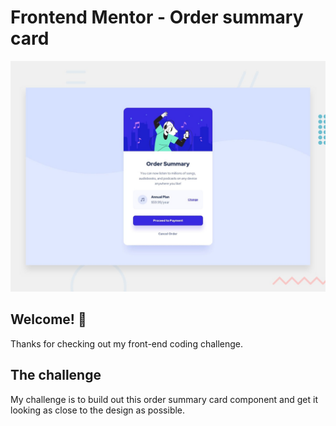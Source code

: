 # Frontend Mentor - Order summary card

![Design preview for the Order summary card coding challenge](./design/desktop-preview.jpg)

## Welcome! 👋

Thanks for checking out my front-end coding challenge.

## The challenge
My challenge is to build out this order summary card component and get it looking as close to the design as possible.



